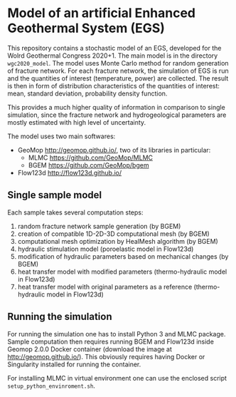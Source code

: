 # Model of an artificial Enhanced Geothermal System (EGS)

This repository contains a stochastic model of an EGS, developed for the Wolrd Geothermal Congress 2020+1.
The main model is in the directory `wgc2020_model`. 
The model uses Monte Carlo method for random generation of fracture network.
For each fracture network, the simulation of EGS is run and the quantities of interest (temperature, power) are collected.
The result is then in form of distribution characteristics of the quantities of interest: mean, standard deviation, probability density function.

This provides a much higher quality of information in comparison to single simulation,
since the fracture network and hydrogeological parameters are mostly estimated with high level of uncertainty.

The model uses two main softwares:
- GeoMop http://geomop.github.io/, two of its libraries in particular:
  - MLMC https://github.com/GeoMop/MLMC
  - BGEM https://github.com/GeoMop/bgem
- Flow123d http://flow123d.github.io/


## Single sample model
Each sample takes several computation steps:
1. random fracture network sample generation (by BGEM)
2. creation of compatible 1D-2D-3D computational mesh (by BGEM)
3. computational mesh optimization by HealMesh algorithm (by BGEM)
4. hydraulic stimulation model (poroelastic model in Flow123d)
5. modification of hydraulic parameters based on mechanical changes (by BGEM)
6. heat transfer model with modified parameters (thermo-hydraulic model in Flow123d)
7. heat transfer model with original parameters as a reference (thermo-hydraulic model in Flow123d)

## Running the simulation
For running the simulation one has to install Python 3 and MLMC package.
Sample computation then requires running BGEM and Flow123d inside Geomop 2.0.0 Docker container (download the image at http://geomop.github.io/).
This obviously requires having Docker or Singularity installed for running the container.

For installing MLMC in virtual environment one can use the enclosed script `setup_python_envinroment.sh`.



